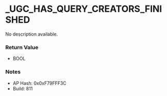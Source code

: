 # _UGC_HAS_QUERY_CREATORS_FINISHED

No description available.

### Return Value
* BOOL

### Notes
* AP Hash: 0x0xF79FFF3C
* Build: 811

